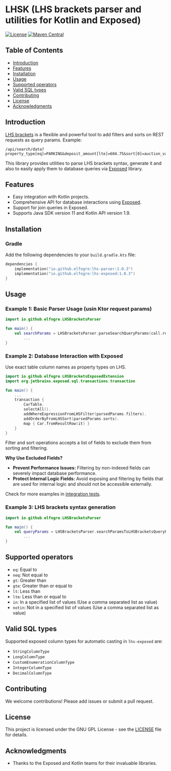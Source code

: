 # LHSK (LHS brackets parser and utilities for Kotlin and Exposed)

[![License](https://img.shields.io/badge/License-GNU%20GPL-blue)](LICENSE)
[![Maven Central](https://img.shields.io/maven-central/v/io.github.elfogre/lhs-parser.svg?label=Maven%20Central&logo=apachemaven)](https://central.sonatype.com/artifact/io.github.elfogre/lhs-parser/)

## Table of Contents

- [Introduction](#introduction)
- [Features](#features)
- [Installation](#installation)
- [Usage](#usage)
- [Supported operators](#supported-operators)
- [Valid SQL types](#valid-sql-types)
- [Contributing](#contributing)
- [License](#license)
- [Acknowledgments](#acknowledgments)

## Introduction

[LHS brackets](https://christiangiacomi.com/posts/rest-design-principles/) is a flexible and powerful tool to add filters and sorts on REST requests as query params.
Example:

```
/api/search/data?property_type[eq]=PARKING&deposit_amount[lte]=604.75&sort[0]=auction_value:asc    
```

This library provides utilities to parse LHS brackets syntax, generate it and also to easily apply them to database queries via [Exposed](https://github.com/JetBrains/Exposed) library.

## Features

- Easy integration with Kotlin projects.
- Comprehensive API for database interactions using [Exposed](https://github.com/JetBrains/Exposed).
- Support for join queries in Exposed.
- Supports Java SDK version 11 and Kotlin API version 1.9.

## Installation

### Gradle

Add the following dependencies to your `build.gradle.kts` file:

```kotlin
dependencies {
    implementation("io.github.elfogre:lhs-parser:1.0.3")
    implementation("io.github.elfogre:lhs-exposed:1.0.3")
}
```

## Usage

### Example 1: Basic Parser Usage (usin Ktor request params)

```kotlin
import io.github.elfogre.LHSBracketsParser

fun main() {
    val searchParams = LHSBracketsParser.parseSearchQueryParams(call.request.queryParameters.flattenEntries())
        ...
}
```

### Example 2: Database Interaction with Exposed

Use exact table column names as property types on LHS.

```kotlin
import io.github.elfogre.LHSBracketsExposedExtension
import org.jetbrains.exposed.sql.transactions.transaction

fun main() {
    ...
    transaction {
        CarTable.
        selectAll().
        addWhereExpressionFromLHSFilter(parsedParams.filters).
        addOrderByFromLHSSort(parsedParams.sorts).
        map { Car.fromResultRow(it) }
    }
}
```
Filter and sort operations accepts a list of fields to exclude them from sorting and filtering.

**Why Use Excluded Fields?**

- **Prevent Performance Issues:** Filtering by non-indexed fields can severely impact database performance.
- **Protect Internal Logic Fields:** Avoid exposing and filtering by fields that are used for internal logic and should not be accessible externally.

Check for more examples in [integration tests](lhs-exposed/src/test/kotlin/io/github/elfogre/LHSBracketsExposedExtensionTest.kt).

### Example 3: LHS brackets syntax generation

```kotlin
import io.github.elfogre.LHSBracketsParser

fun main() {
    val queryParams = LHSBracketsParser.searchParamsToLHSBracketsQueryParams(searchParams)
        ...
}
```

## Supported operators

- `eq`: Equal to
- `neq`: Not equal to
- `gt`: Greater than
- `gte`: Greater than or equal to
- `lt`: Less than
- `lte`: Less than or equal to
- `in`: In a specified list of values  (Use a comma separated list as value)
- `notin`: Not in a specified list of values (Use a comma separated list as value)

## Valid SQL types

Supported exposed column types for automatic casting in `lhs-exposed` are:

- `StringColumnType`
- `LongColumnType`
- `CustomEnumerationColumnType`
- `IntegerColumnType`
- `DecimalColumnType`


## Contributing

We welcome contributions! Please add issues or submit a pull request.

## License

This project is licensed under the GNU GPL License - see the [LICENSE](LICENSE) file for details.

## Acknowledgments

- Thanks to the Exposed and Kotlin teams for their invaluable libraries.
